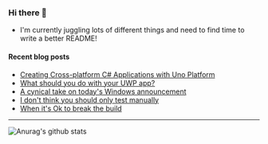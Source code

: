 ### Hi there 👋

- I'm currently juggling lots of different things and need to find time to write a better README!

<!--
**mrlacey/mrlacey** is a ✨ _special_ ✨ repository because its `README.md` (this file) appears on your GitHub profile.

Here are some ideas to get you started:

- 🔭 I’m currently working on ...
- 🌱 I’m currently learning ...
- 👯 I’m looking to collaborate on ...
- 🤔 I’m looking for help with ...
- 💬 Ask me about ...
- 📫 How to reach me: ...
- 😄 Pronouns: ...
- ⚡ Fun fact: ...
-->

#### Recent blog posts
<!-- BLOG-POST-LIST:START -->
- [Creating Cross-platform C# Applications with Uno Platform](http://feedproxy.google.com/~r/MattLacey/~3/aq3B2EVVb7I/creating-cross-platform-c-applications.html)
- [What should you do with your UWP app?](http://feedproxy.google.com/~r/MattLacey/~3/2LxvMNvwYYc/what-should-you-do-with-your-uwp-app.html)
- [A cynical take on today&#39;s Windows announcement](http://feedproxy.google.com/~r/MattLacey/~3/5vRpt8yOCes/a-cynical-take-on-todays-windows.html)
- [I don&#39;t think you should only test manually](http://feedproxy.google.com/~r/MattLacey/~3/a5VEe7mZSgk/i-dont-think-you-should-only-test.html)
- [When it&#39;s Ok to break the build](http://feedproxy.google.com/~r/MattLacey/~3/AqpZTgPOBDM/when-its-ok-to-break-build.html)
<!-- BLOG-POST-LIST:END -->

---

![Anurag's github stats](https://github-readme-stats.vercel.app/api?username=mrlacey&count_private=true&show_icons=true)
